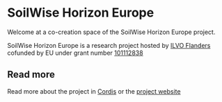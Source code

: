 # SoilWise Horizon Europe

Welcome at a co-creation space of the SoilWise Horizon Europe project. 

SoilWise Horizon Europe is a research project hosted by [ILVO Flanders](https://ilvo.vlaanderen.be/en/)  cofunded by EU under grant number 
[101112838](https://cordis.europa.eu/project/id/101112838)

## Read more

Read more about the project in [Cordis](https://cordis.europa.eu/project/id/101112838) or the [project website](https://soilwise-he.eu)



